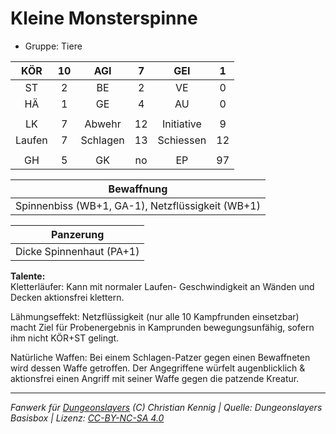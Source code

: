 # Kleine Monsterspinne  
- Gruppe: Tiere  

| KÖR | 10 | AGI | 7 | GEI | 1 |
| :-: | :-: | :-: | :-: | :-: | :-: |
| ST | 2 | BE | 2 | VE | 0 |
| HÄ | 1 | GE | 4 | AU | 0 |
|  |
| LK | 7 | Abwehr | 12 | Initiative | 9 |
| Laufen | 7 | Schlagen | 13 | Schiessen | 12 |
|  |
| GH | 5 | GK | no | EP | 97 |

| Bewaffnung |
| --- |
| Spinnenbiss (WB+1, GA-1), Netzflüssigkeit (WB+1) |


| Panzerung |
| --- |
| Dicke Spinnenhaut (PA+1) |


**Talente:**  
Kletterläufer: Kann mit normaler Laufen- Geschwindigkeit an Wänden und Decken aktionsfrei klettern.

Lähmungseffekt: Netzflüssigkeit (nur alle 10 Kampfrunden einsetzbar) macht Ziel für Probenergebnis in Kamprunden bewegungsunfähig, sofern ihm nicht KÖR+ST gelingt.

Natürliche Waffen: Bei einem Schlagen-Patzer gegen einen Bewaffneten wird dessen Waffe getroffen. Der Angegriffene würfelt augenblicklich & aktionsfrei einen Angriff mit seiner Waffe gegen die patzende Kreatur.





___
*Fanwerk für [Dungeonslayers](https://www.dungeonslayers.net/) (C) Christian Kennig | Quelle: Dungeonslayers Basisbox | Lizenz: [CC-BY-NC-SA 4.0](https://creativecommons.org/licenses/by-nc-sa/4.0/deed.de)*